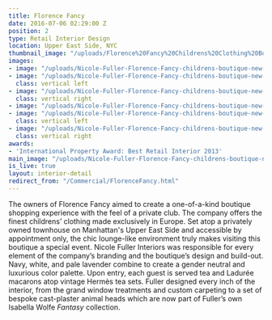 ```yaml
---
title: Florence Fancy
date: 2016-07-06 02:29:00 Z
position: 2
type: Retail Interior Design
location: Upper East Side, NYC
thumbnail_image: "/uploads/Florence%20Fancy%20Childrens%20Clothing%20Boutique%20Cover%20Nicole%20Fuller%20Interiors-2733ce.jpg"
images:
- image: "/uploads/Nicole-Fuller-Florence-Fancy-childrens-boutique-new-york-interior-designer-.jpg"
- image: "/uploads/Nicole-Fuller-Florence-Fancy-childrens-boutique-new-york-interior-designer-7.jpg"
  class: vertical left
- image: "/uploads/Nicole-Fuller-Florence-Fancy-childrens-boutique-new-york-interior-designer-2.jpg"
  class: vertical right
- image: "/uploads/Nicole-Fuller-Florence-Fancy-childrens-boutique-new-york-interior-designer-1-77bd50.jpg"
- image: "/uploads/Nicole-Fuller-Florence-Fancy-childrens-boutique-new-york-interior-designer-4.jpg"
  class: vertical left
- image: "/uploads/Nicole-Fuller-Florence-Fancy-childrens-boutique-new-york-interior-designer-3.jpg"
  class: vertical right
awards:
- 'International Property Award: Best Retail Interior 2013'
main_image: "/uploads/Nicole-Fuller-Florence-Fancy-childrens-boutique-new-york-interior-designer-9.jpg"
is_live: true
layout: interior-detail
redirect_from: "/Commercial/FlorenceFancy.html"
---
```


The owners of Florence Fancy aimed to create a one-of-a-kind boutique shopping experience with the feel of a private club. The company offers the finest childrens’ clothing made exclusively in Europe. Set atop a privately owned townhouse on Manhattan's Upper East Side and accessible by appointment only, the chic lounge-like environment truly makes visiting this boutique a special event. Nicole Fuller Interiors was responsible for every element of the company’s branding and the boutique’s design and build-out. Navy, white, and pale lavender combine to create a gender neutral and luxurious color palette. Upon entry, each guest is served tea and Ladurée macarons atop vintage Hermès tea sets. Fuller designed every inch of the interior, from the grand window treatments and custom carpeting to a set of bespoke cast-plaster animal heads which are now part of Fuller’s own Isabella Wolfe *Fantasy* collection.
